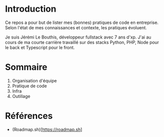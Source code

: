 # Introduction

Ce repos a pour but de lister mes (bonnes) pratiques de code en entreprise. Selon l'état de mes connaissances et contexte, les pratiques évoluent. 

Je suis Jérémi Le Bouthis, développeur fullstack avec 7 ans d'xp. J'ai au cours de ma courte carrière travaillé sur des stacks Python, PHP, Node pour le back et Typescript pour le front.

# Sommaire
 1. Organisation d'équipe
 2. Pratique de code
 3. Infra
 4. Outillage

# Références
- (Roadmap.sh)[https://roadmap.sh]
